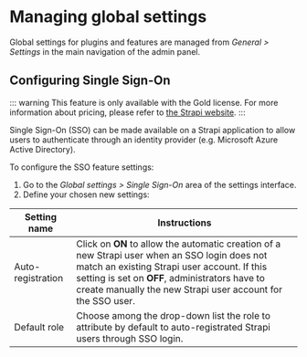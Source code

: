 # Managing global settings

Global settings for plugins and features are managed from *General > Settings* in the main navigation of the admin panel.

## Configuring Single Sign-On

::: warning This feature is only available with the Gold license.
For more information about pricing, please refer to [the Strapi website](https://strapi.io/pricing).
:::

Single Sign-On (SSO) can be made available on a Strapi application to allow users to authenticate through an identity provider (e.g. Microsoft Azure Active Directory).

<!--- screenshot --->

To configure the SSO feature settings:

1. Go to the *Global settings > Single Sign-On* area of the settings interface.
2. Define your chosen new settings:

| Setting name      | Instructions                                                                                                                                                                                                                                                   |
| ----------------- | ---------------------------------------------------------------------------------------------------------------------------------------------------------------------------------------------------------------------------------------------------------------|
| Auto-registration | Click on **ON** to allow the automatic creation of a new Strapi user when an SSO login does not match an existing Strapi user account. If this setting is set on **OFF**, administrators have to create manually the new Strapi user account for the SSO user. |
| Default role      | Choose among the drop-down list the role to attribute by default to auto-registrated Strapi users through SSO login.                                                                                                                                           |